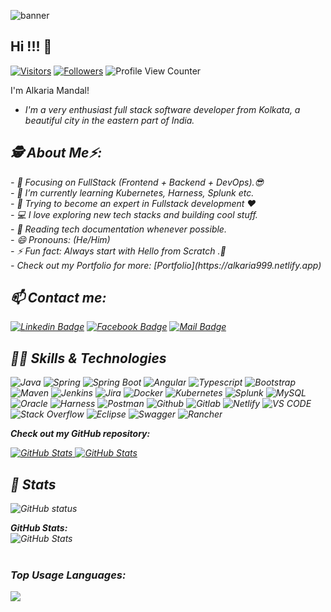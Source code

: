 ![banner](https://github.com/user-attachments/assets/d82ee4f2-6241-426e-a719-359c9db0926a)

<h2>Hi !!! 👋</h2>

[![Visitors](https://visitor-badge.laobi.icu/badge?page_id=alkaria999.alkaria999)](https://github.com/alkaria999) 
[![Followers](https://img.shields.io/github/followers/alkaria999.svg?style=social&label=Follow)](https://github.com/alkaria999?tab=followers)
![Profile View Counter](https://komarev.com/ghpvc/?username=alkaria999&color=brightgreen)

I'm Alkaria Mandal! 
- <i>I'm a very enthusiast full stack software developer from Kolkata, a beautiful city in the eastern part of India.

<h2> 🕵️ About Me⚡:</h2>
- 🔭 Focusing on FullStack (Frontend + Backend + DevOps).😎<br>
- 🌱 I’m currently learning Kubernetes, Harness, Splunk etc.<br>
- 💬 Trying to become an expert in Fullstack development ❤<br>
- 💻 I love exploring new tech stacks and building cool stuff.<br>
- 📰 Reading tech documentation whenever possible.<br>
- 😄 Pronouns: (He/Him)<br>
- ⚡ Fun fact: Always start with Hello from Scratch .🤣<br>
- Check out my Portfolio for more: [Portfolio](https://alkaria999.netlify.app)

<h2>📫 Contact me:</h2>

[![Linkedin Badge](https://img.shields.io/badge/LinkedIn-0077B5?style=for-the-badge&logo=linkedin&logoColor=white)](https://www.linkedin.com/in/alkaria-mandal/) 
[![Facebook Badge](https://img.shields.io/badge/Facebook-1877F2?style=for-the-badge&logo=facebook&logoColor=white)](https://www.facebook.com/profile.php?id=100087281281029)
[![Mail Badge](https://img.shields.io/badge/Gmail-D14836?style=for-the-badge&logo=gmail&logoColor=white)](mailto:alkaria.mca40@gmail.com)

<h2>🧑‍💻 Skills & Technologies</h2>

<span><img alt="Java" src="https://img.shields.io/badge/Java-ED8B00?style=for-the-badge&logo=openjdk&logoColor=white" ></span>
<span><img alt="Spring" src="https://img.shields.io/badge/Spring-6DB33F?style=for-the-badge&logo=spring&logoColor=white"></span>
<span><img alt="Spring Boot" src="https://img.shields.io/badge/Spring_Boot-6DB33F?style=for-the-badge&logo=spring-boot&logoColor=white"></span>
<span><img alt="Angular" src="https://img.shields.io/badge/Angular-DD0031?style=for-the-badge&logo=angular&logoColor=white"></span>
<span><img alt="Typescript" src="https://img.shields.io/badge/TypeScript-007ACC?style=for-the-badge&logo=typescript&logoColor=white"></span>
<span><img alt="Bootstrap" src="https://img.shields.io/badge/Bootstrap-563D7C?style=for-the-badge&logo=bootstrap&logoColor=white"></span>
<span><img alt="Maven" src="https://img.shields.io/badge/apache_maven-C71A36?style=for-the-badge&logo=apachemaven&logoColor=white"></span>
<span><img alt="Jenkins" src="https://img.shields.io/badge/Jenkins-49728B?style=for-the-badge&logo=jenkins&logoColor=white"></span>
<span><img alt="Jira" src="https://img.shields.io/badge/Jira-0052CC?style=for-the-badge&logo=Jira&logoColor=white"></span>
<span><img alt="Docker" src="https://img.shields.io/badge/Docker-0CC1F3?style=for-the-badge&logo=docker&logoColor=white"></span>
<span><img alt="Kubernetes" src="https://img.shields.io/badge/Kubernetes-3069DE?style=for-the-badge&logo=kubernetes&logoColor=white"></span>
<span><img alt="Splunk" src="https://img.shields.io/badge/Splunk-000000?style=for-the-badge&logo=Splunk&logoColor=white"></span>
<span><img alt="MySQL" src="https://img.shields.io/badge/MySQL-005C84?style=for-the-badge&logo=mysql&logoColor=white"></span>
<span><img alt="Oracle" src="https://img.shields.io/badge/Oracle-F80000?style=for-the-badge&logo=Oracle&logoColor=white"></span>
<span><img alt="Harness" src="https://img.shields.io/badge/Harness-DD0031?style=for-the-badge&logo=harness&logoColor=white"></span>
<span><img alt="Postman" src="https://img.shields.io/badge/Postman-FF6C37?style=for-the-badge&logo=Postman&logoColor=white"></span>
<span><img alt="Github" src="https://img.shields.io/badge/GitHub-100000?style=for-the-badge&logo=github&logoColor=white"></span>
<span><img alt="Gitlab" src="https://img.shields.io/badge/GitLab-330F63?style=for-the-badge&logo=gitlab&logoColor=white"></span>
<span><img alt="Netlify" src="https://img.shields.io/badge/Netlify-00C7B7?style=for-the-badge&logo=netlify&logoColor=white"></span>
<span><img alt="VS CODE" src="https://img.shields.io/badge/VisualStudio-2C2B30?style=for-the-badge&logo=VisualStudioCode&logoColor=007ACC"></span>
<span><img alt="Stack Overflow" src="https://img.shields.io/badge/Stack_Overflow-FE7A16?style=for-the-badge&logo=stack-overflow&logoColor=white"></span>
<span><img alt="Eclipse" src="https://img.shields.io/badge/Eclipse-2C2255?style=for-the-badge&logo=eclipse&logoColor=white"></span>
<span><img alt="Swagger" src="https://img.shields.io/badge/Swagger-85EA2D?style=for-the-badge&logo=Swagger&logoColor=white"></span>
<span><img alt="Rancher" src="https://img.shields.io/badge/Rancher-0075A8?style=for-the-badge&logo=rancher&logoColor=white"></span>


__Check out my GitHub repository:__

<div>
  <p>
    <a href="https://github.com/alkaria999/alkaria999">
      <img src="https://github-readme-stats.vercel.app/api/pin/?username=alkaria999&repo=alkaria999" alt="GitHub Stats" />
    </a>
    <a href="https://github.com/alkaria999/alngularjs-demo">
      <img src="https://github-readme-stats.vercel.app/api/pin/?username=alkaria999&repo=alngularjs-demo" alt="GitHub Stats" />
    </a>
  </p>
</div>

<h2>👀 Stats</h2>

<div>  
  <p align="center">
    <p>
  <img align="center" src="https://github-readme-stats.vercel.app/api?username=alkaria999&show_icons=true&include_all_commits=true&theme=algolia&hide_border=true" alt="GitHub status" />
</p>
  <b><em>GitHub Stats:</em></b> <br/>
    <img src="https://github-readme-streak-stats.herokuapp.com/?user=alkaria999" alt="GitHub Stats" /> <br/><br/>
</div>

### Top Usage Languages:

<img align="center" src="https://github-readme-stats.vercel.app/api/top-langs/?username=alkaria999&layout=compact&theme=algolia&hide_border=true&&langs_count=10" />




